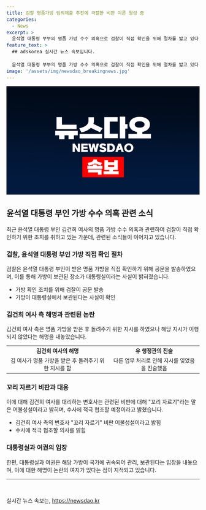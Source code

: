 ```yaml
---
title: 검찰 명품가방 임의제출 추진에 극렬한 비판 여론 형성 중
categories:
  - News
excerpt: >
  윤석열 대통령 부부의 명품 가방 수수 의혹으로 검찰이 직접 확인을 위해 절차를 밟고 있다. 김건희 여사는 최재영 목사로부터 받은 가방을 돌려주라는 지시를 하였지만, 해당 가방이 대통령실에 보관되어 있어 압수수색 대신 임의제출 방식으로 확인될 예정이다. 김 여사 측은 가방을 받은 후 돌려주기 위해 포장을 계속 보관해왔으며, 저서 따르면 가방은 사용되지 않은 상태로 보관돼 있다고 주장하고 있다. 함께, 검찰에 협조하겠다고 밝혔지만, 대통령실 해명과 상이한 진술이 논란이 되고 있다.
feature_text: >
  ## adskorea 실시간 뉴스 속보입니다.

  윤석열 대통령 부부의 명품 가방 수수 의혹으로 검찰이 직접 확인을 위해 절차를 밟고 있다. 김건희 여사는 최재영 목사로부터 받은 가방을 돌려주라는 지시를 하였지만, 해당 가방이 대통령실에 보관되어 있어 압수수색 대신 임의제출 방식으로 확인될 예정이다. 김 여사 측은 가방을 받은 후 돌려주기 위해 포장을 계속 보관해왔으며, 저서 따르면 가방은 사용되지 않은 상태로 보관돼 있다고 주장하고 있다. 함께, 검찰에 협조하겠다고 밝혔지만, 대통령실 해명과 상이한 진술이 논란이 되고 있다.
image: '/assets/img/newsdao_breakingnews.jpg'
---
```


<p><img src="/assets/img/newsdao_breakingnews.jpg" alt="adskorea 속보" /></p>

<h2 data-ke-size="size26">윤석열 대통령 부인 가방 수수 의혹 관련 소식</h2>

<p data-ke-size="size16">최근 윤석열 대통령 부인 김건희 여사의 명품 가방 수수 의혹과 관련하여 검찰이 직접 확인하기 위한 조치를 취하고 있는 가운데, 관련된 소식들이 이어지고 있습니다.</p>

<h3 data-ke-size="size24">검찰, 윤석열 대통령 부인 가방 직접 확인 절차</h3>

<p data-ke-size="size16">검찰은 윤석열 대통령 부인이 받은 명품 가방을 직접 확인하기 위해 공문을 발송하였으며, 이를 통해 가방이 보관된 장소가 대통령실이라는 사실이 밝혀졌습니다.</p>

<ul>
  <li>가방 확인 조치를 위해 검찰이 공문 발송</li>
  <li>가방이 대통령실에서 보관된다는 사실이 확인</li>
</ul>

<h3 data-ke-size="size24">김건희 여사 측 해명과 관련된 논란</h3>

<p data-ke-size="size16">김건희 여사 측은 명품 가방을 받은 후 돌려주기 위한 지시를 하였으나 해당 지시가 이행되지 않았다는 해명을 내놓았습니다.</p>

<table>
  <tr>
    <td style="text-align: center; height: 17px;"><b>김건희 여사의 해명</b></td>
    <td style="text-align: center; height: 17px;"><b>유 행정관의 진술</b></td>
  </tr>
  <tr>
    <td style="text-align: center; height: 17px;">김 여사가 명품 가방을 받은 후 돌려주기 위한 지시를 함</td>
    <td style="text-align: center; height: 17px;">다른 업무 처리로 인해 지시를 잊었음을 진술했음</td>
  </tr>
</table>

<h3 data-ke-size="size24">꼬리 자르기 비판과 대응</h3>

<p data-ke-size="size16">이에 대해 김건희 여사를 대리하는 변호사는 관련된 비판에 대해 "꼬리 자르기"라는 말은 어불성설이라고 밝히며, 수사에 적극 협조할 예정이라고 밝혔습니다.</p>

<ul>
  <li>김건희 여사 측의 변호사 "꼬리 자르기" 비판 어불성설이라고 밝힘</li>
  <li>수사에 적극 협조할 의사를 밝힘</li>
</ul>

<h3 data-ke-size="size24">대통령실과 여권의 입장</h3>

<p data-ke-size="size16">한편, 대통령실과 여권은 해당 가방이 국가에 귀속되어 관리, 보관된다는 입장을 내놓으며, 이에 대한 해명이 논란의 여지가 있다는 점이 지적되고 있습니다.</p>

<hr>

<p data-ke-size="size16">&nbsp;</p>
실시간 뉴스 속보는, <a href="https://newsdao.kr" rel="dofollow">https://newsdao.kr</a>


